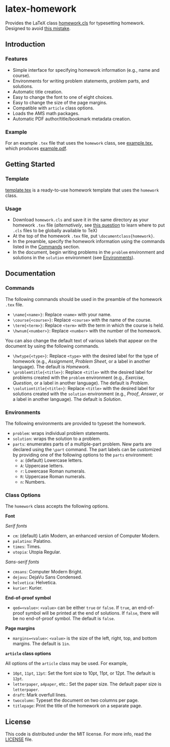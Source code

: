 # latex-homework

Provides the LaTeX class [homework.cls](homework.cls) for typesetting homework.
Designed to avoid [this mistake](http://tex.stackexchange.com/a/139878/23505).


## Introduction


### Features

* Simple interface for specifying homework information (e.g., name and course).
* Environments for writing problem statements, problem parts, and solutions.
* Automatic title creation.
* Easy to change the font to one of eight choices.
* Easy to change the size of the page margins.
* Compatible with `article` class options.
* Loads the AMS math packages.
* Automatic PDF author/title/bookmark metadata creation.


### Example

For an example `.tex` file that uses the `homework` class, see
[example.tex](example.tex), which produces [example.pdf](example.pdf).


## Getting Started


### Template

[template.tex](template.tex) is a ready-to-use homework template that uses the
`homework` class.


### Usage

* Download `homework.cls` and save it in the same directory as your homework
  `.tex` file (*alternatively*, see
  [this question](http://tex.stackexchange.com/questions/1137/) to learn where
  to put `.cls` files to be globally available to TeX)
* At the top of the homework `.tex` file, put `\documentclass{homework}`.
* In the preamble, specify the homework information using the commands listed in
  the [Commands](#commands) section.
* In the document, begin writing problems in the `problem` environment and
  solutions in the `solution` environment (see [Environments](#environments)).


## Documentation


### <a name="commands"></a>Commands

The following commands should be used in the preamble of the homework `.tex`
file.

* `\name{<name>}`:
  Replace `<name>` with your name.
* `\course{<course>}`:
  Replace `<course>` with the name of the course.
* `\term{<term>}`:
  Replace `<term>` with the term in which the course is held.
* `\hwnum{<number>}`:
  Replace `<number>` with the number of the homework.

You can also change the default text of various labels that appear on the
document by using the following commands.

* `\hwtype{<type>}`:
  Replace `<type>` with the desired label for the type of homework (e.g.,
  *Assignment*, *Problem Sheet*, or a label in another language).
  The default is *Homework*.
* `\problemtitle{<title>}`:
  Replace `<title>` with the desired label for problems created with the
  `problem` environment (e.g., *Exercise*, *Question*, or a label in another
  language).
  The default is *Problem*.
* `\solutiontitle{<title>}`:
  Replace `<title>` with the desired label for solutions created with the
  `solution` environment (e.g., *Proof*, *Answer*, or a label in another
  language).
  The default is *Solution*.


### <a name="environments"></a>Environments

The following environments are provided to typeset the homework.

* `problem`:
  wraps individual problem statements.
* `solution`:
  wraps the solution to a problem.
* `parts`:
  enumerates parts of a multiple-part problem.
  New parts are declared using the `\part` command.
  The part labels can be customized by providing one of the following options to
  the `parts` environment:
    * `a`:
      (default) Lowercase letters.
    * `A`:
      Uppercase letters.
    * `r`:
      Lowercase Roman numerals.
    * `R`:
      Uppercase Roman numerals.
    * `n`:
      Numbers.


### Class Options

The `homework` class accepts the following options.

**Font**

*Serif fonts*

* `cm`:
  (default) Latin Modern, an enhanced version of Computer Modern.
* `palatino`:
  Palatino.
* `times`:
  Times.
* `utopia`:
  Utopia Regular.

*Sans-serif fonts*

* `cmsans`:
  Computer Modern Bright.
* `dejavu`:
  DejaVu Sans Condensed.
* `helvetica`:
  Helvetica.
* `kurier`:
  Kurier.

**End-of-proof symbol**

* `qed=<value>`:
  `<value>` can be either `true` or `false`.
  If `true`, an end-of-proof symbol will be printed at the end of solutions.
  If `false`, there will be no end-of-proof symbol.
  The default is `false`.

**Page margins**

* `margins=<value>`:
  `<value>` is the size of the left, right, top, and bottom margins.
  The default is `1in`.

**`article` class options**

All options of the `article` class may be used. For example,

* `10pt`, `11pt`, `12pt`:
  Set the font size to 10pt, 11pt, or 12pt. The default is `12pt`.
* `letterpaper`, `a4paper`, etc.:
  Set the paper size. The default paper size is `letterpaper`.
* `draft`:
  Mark overfull lines.
* `twocolumn`:
  Typeset the document on two columns per page.
* `titlepage`:
  Print the title of the homework on a separate page.


## License

This code is distributed under the MIT license. For more info, read the
[LICENSE](LICENSE.txt) file.
